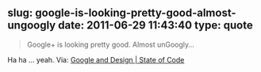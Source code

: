 slug: google-is-looking-pretty-good-almost-ungoogly
date: 2011-06-29 11:43:40
type: quote
---

> Google+ is looking pretty good. Almost unGoogly…

Ha ha … yeah. Via: [Google and Design | State of Code](http://www.stateofcode.com/2011/06/google-and-design/?utm_source=twitterfeed&utm_medium=twitter)
